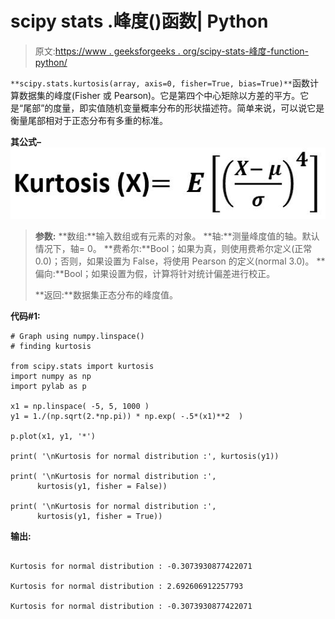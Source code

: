 # scipy stats .峰度()函数| Python

> 原文:[https://www . geeksforgeeks . org/scipy-stats-峰度-function-python/](https://www.geeksforgeeks.org/scipy-stats-kurtosis-function-python/)

`**scipy.stats.kurtosis(array, axis=0, fisher=True, bias=True)**`函数计算数据集的峰度(Fisher 或 Pearson)。它是第四个中心矩除以方差的平方。它是“尾部”的度量，即实值随机变量概率分布的形状描述符。简单来说，可以说它是衡量尾部相对于正态分布有多重的标准。

**其公式–**
![](img/cdebbf3fc491ab19372c94a9446abb4c.png)

> **参数:**
> **数组:**输入数组或有元素的对象。
> **轴:**测量峰度值的轴。默认情况下，轴= 0。
> **费希尔:**Bool；如果为真，则使用费希尔定义(正常 0.0)；否则，如果设置为 False，将使用 Pearson 的定义(normal 3.0)。
> **偏向:**Bool；如果设置为假，计算将针对统计偏差进行校正。
> 
> **返回:**数据集正态分布的峰度值。

**代码#1:**

```
# Graph using numpy.linspace() 
# finding kurtosis

from scipy.stats import kurtosis
import numpy as np 
import pylab as p 

x1 = np.linspace( -5, 5, 1000 )
y1 = 1./(np.sqrt(2.*np.pi)) * np.exp( -.5*(x1)**2  )

p.plot(x1, y1, '*')

print( '\nKurtosis for normal distribution :', kurtosis(y1))

print( '\nKurtosis for normal distribution :', 
      kurtosis(y1, fisher = False))

print( '\nKurtosis for normal distribution :', 
      kurtosis(y1, fisher = True))
```

**输出:**

```

Kurtosis for normal distribution : -0.3073930877422071

Kurtosis for normal distribution : 2.692606912257793

Kurtosis for normal distribution : -0.3073930877422071

```